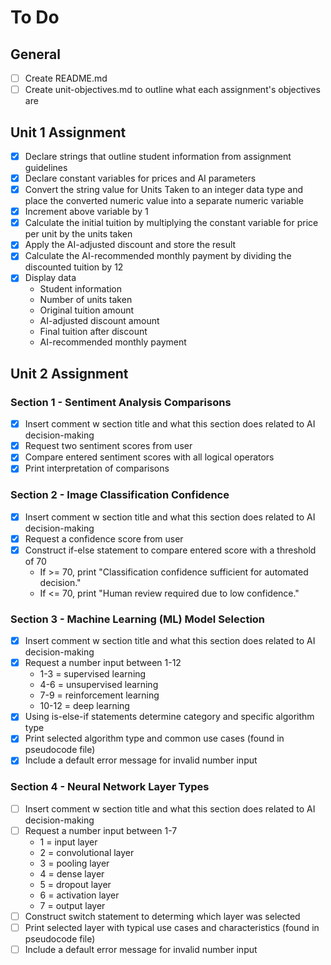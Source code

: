 # To Do

## General

- [ ] Create README.md
- [ ] Create unit-objectives.md to outline what each assignment's objectives are

## Unit 1 Assignment

- [X] Declare strings that outline student information from assignment guidelines
- [X] Declare constant variables for prices and AI parameters
- [X] Convert the string value for Units Taken to an integer data type and place the converted numeric value into a separate numeric variable
- [X] Increment above variable by 1
- [X] Calculate the initial tuition by multiplying the constant variable for price per unit by the units taken
- [X] Apply the AI-adjusted discount and store the result
- [X] Calculate the AI-recommended monthly payment by dividing the discounted tuition by 12
- [X] Display data
	- Student information
	- Number of units taken
	- Original tuition amount
	- AI-adjusted discount amount
	- Final tuition after discount
	- AI-recommended monthly payment

## Unit 2 Assignment

### Section 1 - Sentiment Analysis Comparisons

- [X] Insert comment w section title and what this section does related to AI decision-making
- [X] Request two sentiment scores from user
- [X] Compare entered sentiment scores with all logical operators
- [X] Print interpretation of comparisons

### Section 2 - Image Classification Confidence

- [X] Insert comment w section title and what this section does related to AI decision-making
- [X] Request a confidence score from user
- [X] Construct if-else statement to compare entered score with a threshold of 70
    - If >= 70, print "Classification confidence sufficient for automated decision."
    - If <= 70, print "Human review required due to low confidence."

### Section 3 - Machine Learning (ML) Model Selection

- [X] Insert comment w section title and what this section does related to AI decision-making
- [X] Request a number input between 1-12
    - 1-3 = supervised learning
    - 4-6 = unsupervised learning
    - 7-9 = reinforcement learning
    - 10-12 = deep learning
- [X] Using is-else-if statements determine category and specific algorithm type
- [X] Print selected algorithm type and common use cases (found in pseudocode file)
- [X] Include a default error message for invalid number input

### Section 4 - Neural Network Layer Types

- [ ] Insert comment w section title and what this section does related to AI decision-making
- [ ] Request a number input between 1-7
    - 1 = input layer
    - 2 = convolutional layer
    - 3 = pooling layer
    - 4 = dense layer
    - 5 = dropout layer
    - 6 = activation layer
    - 7 = output layer
- [ ] Construct switch statement to determing which layer was selected
- [ ] Print selected layer with typical use cases and characteristics (found in pseudocode file)
- [ ] Include a default error message for invalid number input
